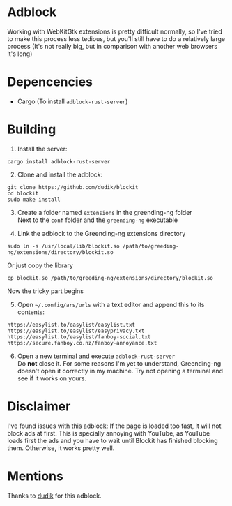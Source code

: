 # Adblock
Working with WebKitGtk extensions is pretty difficult normally, so I've tried to make this process less tedious, but you'll still have to do a relatively large process (It's not really big, but in comparison with another web browsers it's long)

# Depencencies
- Cargo (To install `adblock-rust-server`)

# Building

1. Install the server:
```
cargo install adblock-rust-server
```

2. Clone and install the adblock:
```
git clone https://github.com/dudik/blockit
cd blockit
sudo make install
```
3. Create a folder named `extensions` in the greending-ng folder <br>
Next to the `conf` folder and the `greending-ng` executable

4. Link the adblock to the Greending-ng extensions directory
```
sudo ln -s /usr/local/lib/blockit.so /path/to/greeding-ng/extensions/directory/blockit.so
```
Or just copy the library
```
cp blockit.so /path/to/greeding-ng/extensions/directory/blockit.so
```

Now the tricky part begins

5. Open `~/.config/ars/urls` with a text editor and append this to its contents:
```
https://easylist.to/easylist/easylist.txt
https://easylist.to/easylist/easyprivacy.txt
https://easylist.to/easylist/fanboy-social.txt
https://secure.fanboy.co.nz/fanboy-annoyance.txt
```
6. Open a new terminal and execute `adblock-rust-server`<br>
Do **not** close it. For some reasons I'm yet to understand, Greending-ng doesn't open it correctly in my machine. Try not opening a terminal and see if it works on yours.

# Disclaimer

I've found issues with this adblock: If the page is loaded too fast, it will not block ads at first. This is specially annoying with YouTube, as YouTube loads first the ads and you have to wait until Blockit has finished blocking them. Otherwise, it works pretty well.

# Mentions
Thanks to <a href=https://github.com/dudik/>dudik</a> for this adblock.
